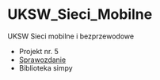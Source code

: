 # UKSW_Sieci_Mobilne
UKSW Sieci mobilne i bezprzewodowe

* Projekt nr. 5
* [Sprawozdanie](https://onedrive.live.com/?id=81D25947EE698777%2140621&cid=81D25947EE698777)
* Biblioteka simpy
